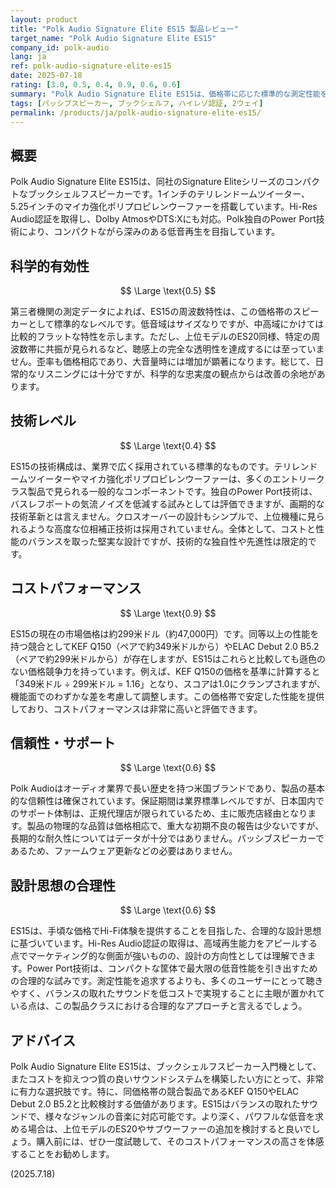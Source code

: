 ```yaml
---
layout: product
title: "Polk Audio Signature Elite ES15 製品レビュー"
target_name: "Polk Audio Signature Elite ES15"
company_id: polk-audio
lang: ja
ref: polk-audio-signature-elite-es15
date: 2025-07-18
rating: [3.0, 0.5, 0.4, 0.9, 0.6, 0.6]
summary: "Polk Audio Signature Elite ES15は、価格帯に応じた標準的な測定性能を備え、優れたコストパフォーマンスを提供するブックシェルフスピーカーです。"
tags: [パッシブスピーカー, ブックシェルフ, ハイレゾ認証, 2ウェイ]
permalink: /products/ja/polk-audio-signature-elite-es15/
---
```


## 概要

Polk Audio Signature Elite ES15は、同社のSignature Eliteシリーズのコンパクトなブックシェルフスピーカーです。1インチのテリレンドームツイーター、5.25インチのマイカ強化ポリプロピレンウーファーを搭載しています。Hi-Res Audio認証を取得し、Dolby AtmosやDTS:Xにも対応。Polk独自のPower Port技術により、コンパクトながら深みのある低音再生を目指しています。

## 科学的有効性

$$ \Large \text{0.5} $$

第三者機関の測定データによれば、ES15の周波数特性は、この価格帯のスピーカーとして標準的なレベルです。低音域はサイズなりですが、中高域にかけては比較的フラットな特性を示します。ただし、上位モデルのES20同様、特定の周波数帯に共振が見られるなど、聴感上の完全な透明性を達成するには至っていません。歪率も価格相応であり、大音量時には増加が顕著になります。総じて、日常的なリスニングには十分ですが、科学的な忠実度の観点からは改善の余地があります。

## 技術レベル

$$ \Large \text{0.4} $$

ES15の技術構成は、業界で広く採用されている標準的なものです。テリレンドームツイーターやマイカ強化ポリプロピレンウーファーは、多くのエントリークラス製品で見られる一般的なコンポーネントです。独自のPower Port技術は、バスレフポートの気流ノイズを低減する試みとしては評価できますが、画期的な技術革新とは言えません。クロスオーバーの設計もシンプルで、上位機種に見られるような高度な位相補正技術は採用されていません。全体として、コストと性能のバランスを取った堅実な設計ですが、技術的な独自性や先進性は限定的です。

## コストパフォーマンス

$$ \Large \text{0.9} $$

ES15の現在の市場価格は約299米ドル（約47,000円）です。同等以上の性能を持つ競合としてKEF Q150（ペアで約349米ドルから）やELAC Debut 2.0 B5.2（ペアで約299米ドルから）が存在しますが、ES15はこれらと比較しても遜色のない価格競争力を持っています。例えば、KEF Q150の価格を基準に計算すると「349米ドル ÷ 299米ドル = 1.16」となり、スコアは1.0にクランプされますが、機能面でのわずかな差を考慮して調整します。この価格帯で安定した性能を提供しており、コストパフォーマンスは非常に高いと評価できます。

## 信頼性・サポート

$$ \Large \text{0.6} $$

Polk Audioはオーディオ業界で長い歴史を持つ米国ブランドであり、製品の基本的な信頼性は確保されています。保証期間は業界標準レベルですが、日本国内でのサポート体制は、正規代理店が限られているため、主に販売店経由となります。製品の物理的な品質は価格相応で、重大な初期不良の報告は少ないですが、長期的な耐久性についてはデータが十分ではありません。パッシブスピーカーであるため、ファームウェア更新などの必要はありません。

## 設計思想の合理性

$$ \Large \text{0.6} $$

ES15は、手頃な価格でHi-Fi体験を提供することを目指した、合理的な設計思想に基づいています。Hi-Res Audio認証の取得は、高域再生能力をアピールする点でマーケティング的な側面が強いものの、設計の方向性としては理解できます。Power Port技術は、コンパクトな筐体で最大限の低音性能を引き出すための合理的な試みです。測定性能を追求するよりも、多くのユーザーにとって聴きやすく、バランスの取れたサウンドを低コストで実現することに主眼が置かれている点は、この製品クラスにおける合理的なアプローチと言えるでしょう。

## アドバイス

Polk Audio Signature Elite ES15は、ブックシェルフスピーカー入門機として、またコストを抑えつつ質の良いサウンドシステムを構築したい方にとって、非常に有力な選択肢です。特に、同価格帯の競合製品であるKEF Q150やELAC Debut 2.0 B5.2と比較検討する価値があります。ES15はバランスの取れたサウンドで、様々なジャンルの音楽に対応可能です。より深く、パワフルな低音を求める場合は、上位モデルのES20やサブウーファーの追加を検討すると良いでしょう。購入前には、ぜひ一度試聴して、そのコストパフォーマンスの高さを体感することをお勧めします。

(2025.7.18)